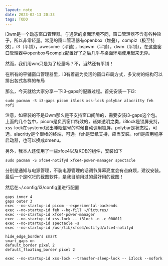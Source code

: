 ```yaml
---
layout: note
date: 2023-02-13 20:33
tags: TODO
---
```


i3wm是一个动态窗口管理器。与通常的桌面环境不同，窗口管理器不含有各种轮子，所以非常轻量。常见的窗口管理器有openbox（堆叠），compiz（极至特效），i3（平铺），awesome（平铺），bspwm（平铺），dwm（平铺）。在这些窗口管理器中openbox与compiz配置好了之后几乎与桌面环境使用起来无异。

然而，我们用wm只是为了轻量吗？不，当然还有平铺！

在所有的平铺窗口管理器里，i3有着最为灵活的窗口布局方式，多叉树的结构可以排出各式各样的布局

那么，今天就给大家分享一下i3-gaps的配置过程。首先安装一下i3:

```
sudo pacman -S i3-gaps picom i3lock xss-lock polybar alacritty feh rofi
```

注意，如果装的不是i3wm那么是不支持窗口间隙的，需要安装i3-gaps这个包。上面的几个包中，picom是负责窗口特效的，诸如透明之类，i3lock是锁屏支持，xss-lock在systemd发出睡眠信号的时候自动调用锁屏，polybar是状态栏，可选。alacritty是个很棒的终端，可选。feh是壁纸支持，应当安装。rofi是应用程序启动器，也可以换成dmenu。

另外，我本人还使用了一些xfce4以及KDE的组件，安装如下

```
sudo pacman -S xfce4-notifyd xfce4-power-manager spectacle
```

分别是通知与电源管理，不装电源管理的话调节屏幕亮度会有点麻烦，建议安装。最后一个是KDE的截图软件，是我目前用过的最好用的截图！

然后在~/.config/i3/config里进行配置

```
gaps inner 4
gaps outer 3 
exec --no-startup-id picom --experimental-backends
exec --no-startup-id feh --bg-fill ~/Pictures/
exec --no-startup-id xfce4-power-manager
exec --no-startup-id xss-lock -- i3lock -n -c 000011
exec --no-startup-id spectacle -s
exec --no-startup-id /usr/lib/xfce4/notifyd/xfce4-notifyd

hide_edge_borders smart
smart_gaps on
default_border pixel 2
default_floating_border pixel 2

exec --no-startup-id xss-lock --transfer-sleep-lock -- i3lock --nofork
```

